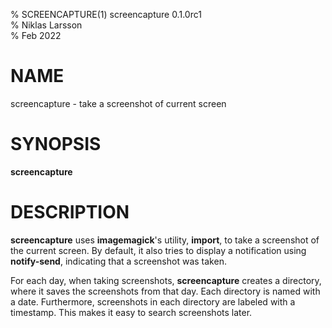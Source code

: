 % SCREENCAPTURE(1) screencapture 0.1.0rc1  
% Niklas Larsson  
% Feb 2022  

# NAME
screencapture - take a screenshot of current screen

# SYNOPSIS
**screencapture**

# DESCRIPTION
**screencapture** uses **imagemagick**'s utility, **import**, to take a
screenshot of the current screen. By default, it also tries to display a
notification using **notify-send**, indicating that a screenshot was taken.

For each day, when taking screenshots, **screencapture** creates a directory,
where it saves the screenshots from that day. Each directory is named with a
date. Furthermore, screenshots in each directory are labeled with a timestamp.
This makes it easy to search screenshots later.
